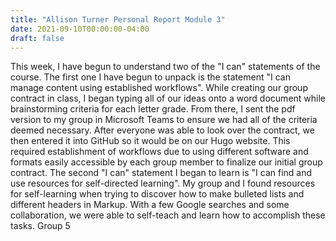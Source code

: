 ```yaml
---
title: "Allison Turner Personal Report Module 3"
date: 2021-09-10T00:00:00-04:00
draft: false
---
```


This week, I have begun to understand two of the "I can" statements of the course. The first one I have begun to unpack is the statement "I can manage content using established workflows". While creating our group contract in class, I began typing all of our ideas onto a word document while brainstorming criteria for each letter grade. From there, I sent the pdf version to my group in Microsoft Teams to ensure we had all of the criteria deemed necessary. After everyone was able to look over the contract, we then entered it into GitHub so it would be on our Hugo website. This required establishment of workflows due to using different software and formats easily accessible by each group member to finalize our initial group contract. The second "I can" statement I began to learn is "I can find and use resources for self-directed learning". My group and I found resources for self-learning when trying to discover how to make bulleted lists and different headers in Markup. With a few Google searches and some collaboration, we were able to self-teach and learn how to accomplish these tasks. 
Group 5
